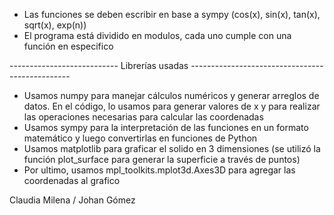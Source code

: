 - Las funciones se deben escribir en base a sympy (cos(x), sin(x), tan(x), sqrt(x), exp(n))
- El programa está dividido en modulos, cada uno cumple con una función en especifico

--------------------------- Librerías usadas ------------------------------------------------

- Usamos numpy para manejar cálculos numéricos y generar arreglos de datos. En el código, lo usamos para generar valores de x y para realizar las operaciones necesarias para calcular las coordenadas
- Usamos sympy para la interpretación de las funciones en un formato matemático y luego convertirlas en funciones de Python
- Usamos matplotlib para graficar el solido en 3 dimensiones (se utilizó la función plot_surface para generar la superficie a través de puntos)
- Por ultimo, usamos mpl_toolkits.mplot3d.Axes3D para agregar las coordenadas al grafico


Claudia Milena / Johan Gómez
